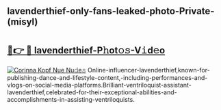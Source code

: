 ## lavenderthief-only-fans​-leaked-photo​-Private-(misyl)


# <h2><a href="https://mediaupload.pro?title=lavenderthief&ref=git">🔗👉 🔴 lavenderthief-P𝚑ot𝚘𝚜-V𝚒d𝚎o</a></h2>

[![Corinna Kopf Nue Nu𝚍e𝚜](https://i.imgur.com/0qMVB7G.gif)](https://mediaupload.pro?title=lavenderthief&ref=git)
Online-influencer-lavenderthief,known-for-publishing-dance-and-lifestyle-content,-including-performances-and-vlogs-on-social-media-platforms.Brilliant-ventriloquist-assistant-lavenderthief,celebrated-for-their-exceptional-abilities-and-accomplishments-in-assisting-ventriloquists.  